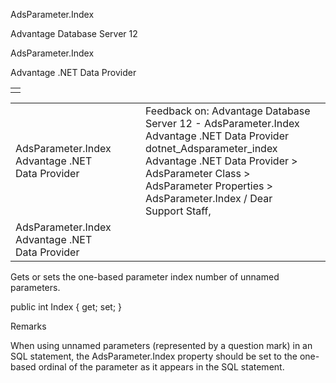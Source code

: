 AdsParameter.Index




Advantage Database Server 12  

AdsParameter.Index

Advantage .NET Data Provider

|  |
| --- |
|  |

|  |  |  |  |  |
| --- | --- | --- | --- | --- |
| AdsParameter.Index  Advantage .NET Data Provider |  |  | Feedback on: Advantage Database Server 12 - AdsParameter.Index Advantage .NET Data Provider dotnet\_Adsparameter\_index Advantage .NET Data Provider > AdsParameter Class > AdsParameter Properties > AdsParameter.Index / Dear Support Staff, |  |
| AdsParameter.Index  Advantage .NET Data Provider |  |  |  |  |

Gets or sets the one-based parameter index number of unnamed parameters.

public int Index { get; set; }

Remarks

When using unnamed parameters (represented by a question mark) in an SQL statement, the AdsParameter.Index property should be set to the one-based ordinal of the parameter as it appears in the SQL statement.